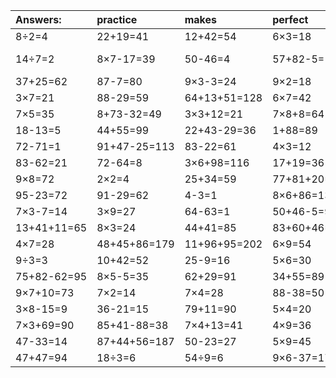 | Answers: | practice | makes | perfect | ! |
| :--- | :--- | :--- | :--- | :--- |
| 8÷2=4 | 22+19=41 | 12+42=54 | 6×3=18 | 6×5=30 | 
| 14÷7=2 | 8×7-17=39 | 50-46=4 | 57+82-5=134 | 74+61-27=108 | 
| 37+25=62 | 87-7=80 | 9×3-3=24 | 9×2=18 | 9×5=45 | 
| 3×7=21 | 88-29=59 | 64+13+51=128 | 6×7=42 | 8×2=16 | 
| 7×5=35 | 8+73-32=49 | 3×3+12=21 | 7×8+8=64 | 38+10=48 | 
| 18-13=5 | 44+55=99 | 22+43-29=36 | 1+88=89 | 5×6+48=78 | 
| 72-71=1 | 91+47-25=113 | 83-22=61 | 4×3=12 | 6×3-11=7 | 
| 83-62=21 | 72-64=8 | 3×6+98=116 | 17+19=36 | 41-15=26 | 
| 9×8=72 | 2×2=4 | 25+34=59 | 77+81+20=178 | 68-1=67 | 
| 95-23=72 | 91-29=62 | 4-3=1 | 8×6+86=134 | 28+47=75 | 
| 7×3-7=14 | 3×9=27 | 64-63=1 | 50+46-5=91 | 24+59+5=88 | 
| 13+41+11=65 | 8×3=24 | 44+41=85 | 83+60+46=189 | 7×8+28=84 | 
| 4×7=28 | 48+45+86=179 | 11+96+95=202 | 6×9=54 | 4×3+65=77 | 
| 9÷3=3 | 10+42=52 | 25-9=16 | 5×6=30 | 52-41=11 | 
| 75+82-62=95 | 8×5-5=35 | 62+29=91 | 34+55=89 | 3×8+5=29 | 
| 9×7+10=73 | 7×2=14 | 7×4=28 | 88-38=50 | 2×6=12 | 
| 3×8-15=9 | 36-21=15 | 79+11=90 | 5×4=20 | 5×2=10 | 
| 7×3+69=90 | 85+41-88=38 | 7×4+13=41 | 4×9=36 | 5×8-20=20 | 
| 47-33=14 | 87+44+56=187 | 50-23=27 | 5×9=45 | 21+70=91 | 
| 47+47=94 | 18÷3=6 | 54÷9=6 | 9×6-37=17 | 61+33+1=95 | 
